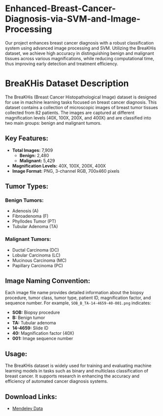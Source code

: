 # Enhanced-Breast-Cancer-Diagnosis-via-SVM-and-Image-Processing
Our project enhances breast cancer diagnosis with a robust classification system using advanced image processing and SVM. Utilizing the BreaKHis dataset, we achieve high accuracy in distinguishing benign and malignant tissues across various magnifications, while reducing computational time, thus improving early detection and treatment efficiency.

# BreaKHis Dataset Description

The BreaKHis (Breast Cancer Histopathological Image) dataset is designed for use in machine learning tasks focused on breast cancer diagnosis. This dataset contains a collection of microscopic images of breast tumor tissues collected from 82 patients. The images are captured at different magnification levels (40X, 100X, 200X, and 400X) and are classified into two main groups: benign and malignant tumors.

## Key Features:
- **Total Images:** 7,909
  - **Benign:** 2,480
  - **Malignant:** 5,429
- **Magnification Levels:** 40X, 100X, 200X, 400X
- **Image Format:** PNG, 3-channel RGB, 700x460 pixels

## Tumor Types:
### Benign Tumors:
- Adenosis (A)
- Fibroadenoma (F)
- Phyllodes Tumor (PT)
- Tubular Adenoma (TA)

### Malignant Tumors:
- Ductal Carcinoma (DC)
- Lobular Carcinoma (LC)
- Mucinous Carcinoma (MC)
- Papillary Carcinoma (PC)

## Image Naming Convention:
Each image file name provides detailed information about the biopsy procedure, tumor class, tumor type, patient ID, magnification factor, and sequence number. For example, `SOB_B_TA-14-4659-40-001.png` indicates:
- **SOB:** Biopsy procedure
- **B:** Benign tumor
- **TA:** Tubular adenoma
- **14-4659:** Slide ID
- **40:** Magnification factor (40X)
- **001:** Image sequence number

## Usage:
The BreaKHis dataset is widely used for training and evaluating machine learning models in tasks such as binary and multiclass classification of breast cancer. It supports research in enhancing the accuracy and efficiency of automated cancer diagnosis systems.

## Download Links:
- [Mendeley Data](https://data.mendeley.com/datasets/jxwvdwhpc2/1)
